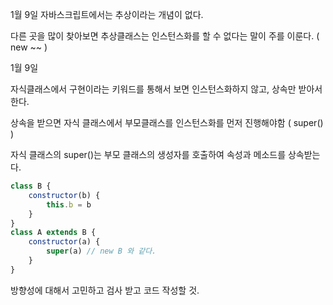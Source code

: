 1월 9일
자바스크립트에서는 추상이라는 개념이 없다.

다른 곳을 많이 찾아보면 추상클래스는 인스턴스화를 할 수 없다는 말이 주를 이룬다. ( new ~~ )

1월 9일

자식클래스에서 구현이라는 키워드를 통해서 보면
인스턴스화하지 않고, 상속만 받아서 한다.

상속을 받으면 자식 클래스에서 부모클래스를 인스턴스화를 먼저 진행해야함 ( super() )

자식 클래스의 super()는 부모 클래스의 생성자를 호출하여 속성과 메소드를 상속받는다.

```js
class B {
    constructor(b) {
        this.b = b
    }
}
class A extends B {
    constructor(a) {
        super(a) // new B 와 같다.
    }
}
```

방향성에 대해서 고민하고 검사 받고 코드 작성할 것.
